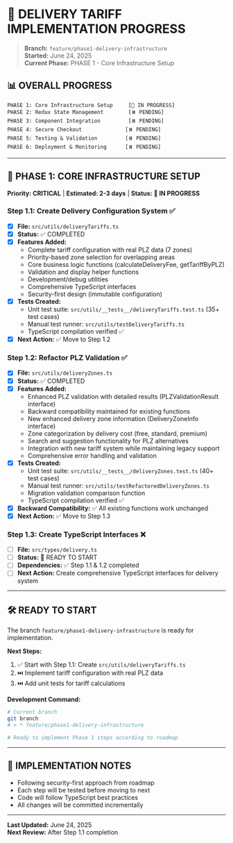# 🚚 DELIVERY TARIFF IMPLEMENTATION PROGRESS

> **Branch:** `feature/phase1-delivery-infrastructure`  
> **Started:** June 24, 2025  
> **Current Phase:** PHASE 1 - Core Infrastructure Setup  

## 📊 OVERALL PROGRESS

```
PHASE 1: Core Infrastructure Setup     [🔄 IN PROGRESS]
PHASE 2: Redux State Management        [⏸️ PENDING]
PHASE 3: Component Integration         [⏸️ PENDING]  
PHASE 4: Secure Checkout              [⏸️ PENDING]
PHASE 5: Testing & Validation         [⏸️ PENDING]
PHASE 6: Deployment & Monitoring      [⏸️ PENDING]
```

---

## 🔴 PHASE 1: CORE INFRASTRUCTURE SETUP
**Priority: CRITICAL** | **Estimated: 2-3 days** | **Status: 🔄 IN PROGRESS**

### Step 1.1: Create Delivery Configuration System ✅
- [x] **File:** `src/utils/deliveryTariffs.ts`
- [x] **Status:** ✅ COMPLETED
- [x] **Features Added:**
  - Complete tariff configuration with real PLZ data (7 zones)
  - Priority-based zone selection for overlapping areas
  - Core business logic functions (calculateDeliveryFee, getTariffByPLZ)
  - Validation and display helper functions
  - Development/debug utilities
  - Comprehensive TypeScript interfaces
  - Security-first design (immutable configuration)
- [x] **Tests Created:**
  - Unit test suite: `src/utils/__tests__/deliveryTariffs.test.ts` (35+ test cases)
  - Manual test runner: `src/utils/testDeliveryTariffs.ts`
  - TypeScript compilation verified ✅
- [x] **Next Action:** ✅ Move to Step 1.2

### Step 1.2: Refactor PLZ Validation ✅
- [x] **File:** `src/utils/deliveryZones.ts`
- [x] **Status:** ✅ COMPLETED
- [x] **Features Added:**
  - Enhanced PLZ validation with detailed results (PLZValidationResult interface)
  - Backward compatibility maintained for existing functions
  - New enhanced delivery zone information (DeliveryZoneInfo interface)
  - Zone categorization by delivery cost (free, standard, premium)
  - Search and suggestion functionality for PLZ alternatives
  - Integration with new tariff system while maintaining legacy support
  - Comprehensive error handling and validation
- [x] **Tests Created:**
  - Unit test suite: `src/utils/__tests__/deliveryZones.test.ts` (40+ test cases)
  - Manual test runner: `src/utils/testRefactoredDeliveryZones.ts`
  - Migration validation comparison function
  - TypeScript compilation verified ✅
- [x] **Backward Compatibility:** ✅ All existing functions work unchanged
- [x] **Next Action:** ✅ Move to Step 1.3

### Step 1.3: Create TypeScript Interfaces ❌
- [ ] **File:** `src/types/delivery.ts`
- [ ] **Status:** 🔄 READY TO START
- [ ] **Dependencies:** ✅ Step 1.1 & 1.2 completed
- [ ] **Next Action:** Create comprehensive TypeScript interfaces for delivery system

---

## 🛠️ READY TO START

The branch `feature/phase1-delivery-infrastructure` is ready for implementation.

**Next Steps:**
1. ✅ Start with Step 1.1: Create `src/utils/deliveryTariffs.ts`
2. ⏭️ Implement tariff configuration with real PLZ data
3. ⏭️ Add unit tests for tariff calculations

**Development Command:**
```bash
# Current branch
git branch
# > * feature/phase1-delivery-infrastructure

# Ready to implement Phase 1 steps according to roadmap
```

---

## 📝 IMPLEMENTATION NOTES

- Following security-first approach from roadmap
- Each step will be tested before moving to next
- Code will follow TypeScript best practices
- All changes will be committed incrementally

---

**Last Updated:** June 24, 2025  
**Next Review:** After Step 1.1 completion
